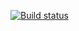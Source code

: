 [![Build status](https://ci.appveyor.com/api/projects/status/e6e5a6g9kxhmam98?svg=true)](https://ci.appveyor.com/project/ShaNS8D/rhj-4-2)
